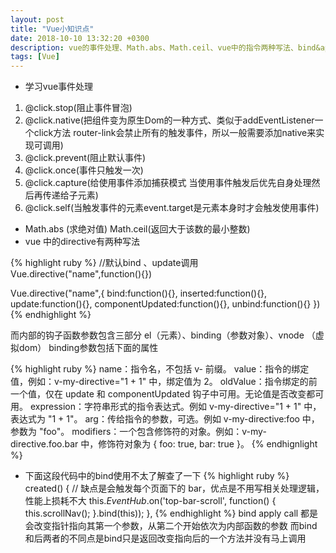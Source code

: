 ```yaml
---
layout: post
title: "Vue小知识点"
date: 2018-10-10 13:32:20 +0300
description: vue的事件处理、Math.abs、Math.ceil、vue中的指令两种写法、bind&apply&call
tags: [Vue]
---
```

* 学习vue事件处理
1. @click.stop(阻止事件冒泡)
2. @click.native(把组件变为原生Dom的一种方式、类似于addEventListener一个click方法 router-link会禁止所有的触发事件，所以一般需要添加native来实现可调用)
3. @click.prevent(阻止默认事件)
4. @click.once(事件只触发一次)
5. @click.capture(给使用事件添加捕获模式 当使用事件触发后优先自身处理然后再传递给子元素)
6. @click.self(当触发事件的元素event.target是元素本身时才会触发使用事件)
* Math.abs (求绝对值)
  Math.ceil(返回大于该数的最小整数)
* vue 中的directive有两种写法

{% highlight ruby %}
//默认bind 、update调用
Vue.directive("name",function(){})

Vue.directive("name",{
    bind:function(){},
    inserted:function(){},
    update:function(){},
    componentUpdated:function(){},
    unbind:function(){}
})
{% endhighlight %}

而内部的钩子函数参数包含三部分 el（元素）、binding（参数对象）、vnode （虚拟dom）
binding参数包括下面的属性

{% highlight ruby %}
  name：指令名，不包括 v- 前缀。
  value：指令的绑定值，例如：v-my-directive="1 + 1" 中，绑定值为 2。
  oldValue：指令绑定的前一个值，仅在 update 和 componentUpdated 钩子中可用。无论值是否改变都可用。
  expression：字符串形式的指令表达式。例如 v-my-directive="1 + 1" 中，表达式为 "1 + 1"。
  arg：传给指令的参数，可选。例如 v-my-directive:foo 中，参数为 "foo"。
  modifiers：一个包含修饰符的对象。例如：v-my-directive.foo.bar 中，修饰符对象为 { foo: true, bar: true }。
{% endhignlight %}


* 下面这段代码中的bind使用不太了解查了一下 
{% highlight ruby %}
created() {
  // 缺点是会触发每个页面下的 bar，优点是不用写相关处理逻辑，性能上损耗不大
  this.$EventHub.$on('top-bar-scroll', function() {
    this.scrollNav();
  }.bind(this));
},
{% endhighlight %}
bind apply call 都是会改变指针指向其第一个参数，从第二个开始依次为内部函数的参数  而bind和后两者的不同点是bind只是返回改变指向后的一个方法并没有马上调用
